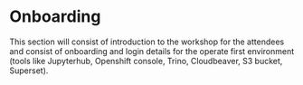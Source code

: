 # Onboarding

This section will consist of introduction to the workshop for the attendees and consist of onboarding and login details for the operate first environment (tools like Jupyterhub, Openshift console, Trino, Cloudbeaver, S3 bucket, Superset).
